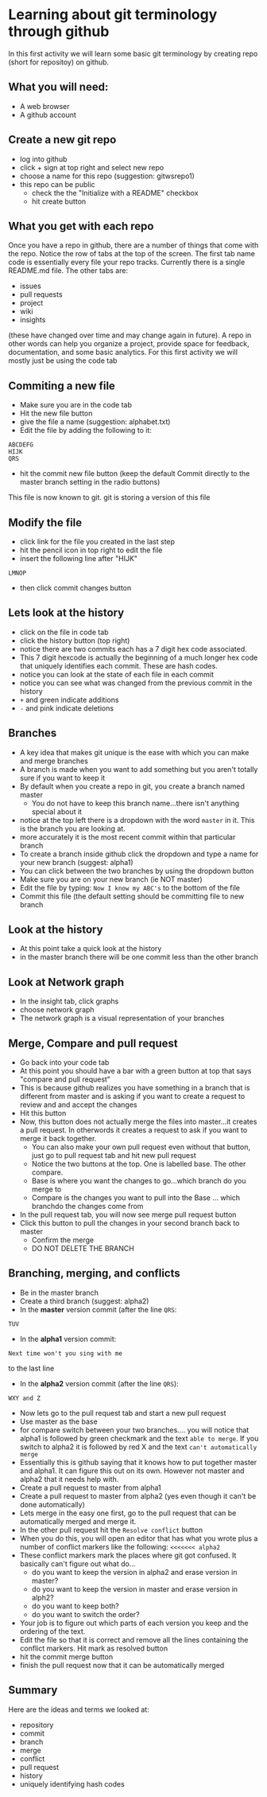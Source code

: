# Learning about git terminology through github

In this first activity we will learn some basic git terminology by creating repo (short for repositoy) on github.

## What you will need:
* A web browser
* A github account

## Create a new git repo 

* log into github
* click + sign at top right and select new repo
* choose a name for this repo  (suggestion: gitwsrepo1)
* this repo can be public
  * check the the "Initialize with a README" checkbox
  * hit create button

## What you get with each repo

Once you have a repo in github, there are a number of things that come with the repo.  Notice the row of tabs at the top of the screen.  The first tab name code is essentially every file your repo tracks.  Currently there is a single README.md file.  The other tabs are:

* issues
* pull requests
* project
* wiki
* insights

(these have changed over time and may change again in future).  A repo in other words can help you organize a project, provide space for feedback, documentation, and some basic analytics.  For this first activity we will mostly just be using  the code tab

## Commiting a new file
* Make sure you are in the code tab
* Hit the new file button
* give the file a name (suggestion: alphabet.txt)
* Edit the file by adding the following to it:
```
ABCDEFG
HIJK
QRS
```
* hit the commit new file button (keep the default Commit directly to the master branch setting in the radio buttons)

This file is now known to git.  git is storing a version of this file

## Modify the file
* click link for the file you created in the last step 
* hit the pencil icon in top right to edit the file
* insert the following line after "HIJK"
```
LMNOP
```
* then click commit changes button

## Lets look at the history
* click on the file in code tab
* click the history button (top right)
* notice there are two commits each has a 7 digit hex code associated.
* This 7 digit hexcode is actually the beginning of a much longer hex code that uniquely identifies each commit.  These are hash codes.
* notice you can look at the state of each file in each commit
* notice you can see what was changed from the previous commit in the history
* ```+``` and green indicate additions
* ```-``` and pink indicate deletions

## Branches
* A key idea that makes git unique is the ease with which you can make and merge branches
* A branch is made when you want to add something but you aren't totally sure if you want to keep it
* By default when you create a repo in git, you create a branch named master
  * You do not have to keep this branch name...there isn't anything special about it
* notice at the top left there is a dropdown with the word ```master``` in it.  This is the branch you are looking at.
* more accurately it is the most recent commit within that particular branch
* To create a branch inside github click the dropdown and type a name for your new branch (suggest: alpha1)
* You can click between the two branches by using the dropdown button
* Make sure you are on your new branch (ie NOT master)
* Edit the file by typing: 
```Now I know my ABC's``` to the bottom of the file
* Commit this file (the default setting should be committing file to new branch

## Look at the history
* At this point take a quick look at the history
* in the master branch there will be one commit less than the other branch

## Look at Network graph
* In the insight tab, click graphs
* choose network graph
* The network graph is a visual representation of your branches

## Merge, Compare and pull request
* Go back into your code tab
* At this point you should have a bar with a green button at top that says "compare and pull request"
* This is because github realizes you have something in a branch that is different from master and is asking if you want to create a request to review and and accept the changes
* Hit this button
* Now, this button does not actually merge the files into master...it creates a pull request.  In otherwords it creates a request to ask if you want to merge it back together.
  * You can also make your own pull request even without that button, just go to pull request tab and hit new pull request
  * Notice the two buttons at the top.  One is labelled base.  The other compare.
  * Base is where you want the changes to go...which branch do you merge to
  * Compare is the changes you want to pull into the Base ... which  branchdo the changes come from
* In the pull request tab, you will now see merge pull request button
* Click this button to pull the changes in your second branch back to master
  * Confirm the merge
  * DO NOT DELETE THE BRANCH

## Branching, merging, and conflicts
* Be in the master branch
* Create a third branch (suggest: alpha2)
* In the **master** version commit (after the line ```QRS```:
```
TUV
```
* In the **alpha1** version commit:
```
Next time won't you sing with me
```
to the last line
* In the **alpha2** version commit (after the line ```QRS```):
```
WXY and Z
```
* Now lets go to the pull request tab and start a new pull request
* Use master as the base
* for compare switch between your two branches.... you will notice that alpha1 is followed by green checkmark and the text ```able to merge```.  If you switch to alpha2 it is followed by red X and the text ```can't automatically merge```
* Essentially this is github saying that it knows how to put together master and alpha1.  It can figure this out on its own.  However not master and alpha2 that it needs help with.
* Create a pull request to master from alpha1
* Create a pull request to master from alpha2 (yes even though it can't be done automatically)
* Lets merge in the easy one first, go to the pull request that can be automatically merged and merge it.
* In the other pull request hit the ```Resolve conflict``` button
* When you do this, you will open an editor that has what you wrote plus a number of conflict markers like the following:
```<<<<<<< alpha2```
* These conflict markers mark the places where git got confused.  It basically can't figure out what do...
  * do you want to keep the version in alpha2 and erase version in master?
  * do you want to keep the version in master and erase version in alph2?  
  * do you want to keep both?
  * do you want to switch the order?
* Your job is to figure out which parts of each version you keep and the ordering of the text.
* Edit the file so that it is correct and remove all the lines containing the conflict markers.  Hit mark as resolved button
* hit the commit merge button
* finish the pull request now that it can be automatically merged

## Summary

Here are the ideas and terms we looked at:

* repository
* commit
* branch
* merge
* conflict
* pull request
* history
* uniquely identifying hash codes
